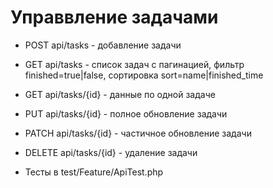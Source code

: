 # Управвление задачами

- POST api/tasks - добавление задачи
- GET api/tasks - список задач с пагинацией, фильтр finished=true|false, сортировка sort=name|finished_time
- GET api/tasks/{id} - данные по одной задаче
- PUT api/tasks/{id} - полное обновление задачи
- PATCH api/tasks/{id} - частичное обновление задачи
- DELETE api/tasks/{id} - удаление задачи

- Тесты в test/Feature/ApiTest.php
